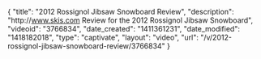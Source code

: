 {
    "title": "2012 Rossignol Jibsaw Snowboard Review",
    "description": "http:\/\/www.skis.com Review for the 2012 Rossignol Jibsaw Snowboard",
    "videoid": "3766834",
    "date_created": "1411361231",
    "date_modified": "1418182018",
    "type": "captivate",
    "layout": "video",
    "url": "\/v\/2012-rossignol-jibsaw-snowboard-review\/3766834"
}